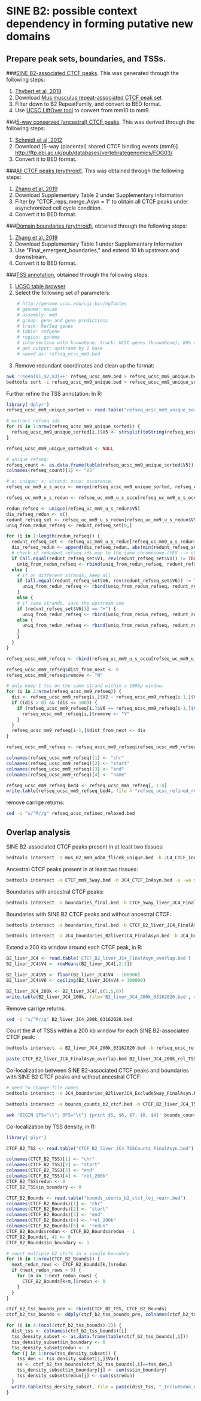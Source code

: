 # SINE B2: possible context dependency in forming putative new domains

## Prepare peak sets, boundaries, and TSSs. 

###[SINE B2-associated CTCF peaks](https://upenn.box.com/s/bgd8c0dsebg92u8lcsw81e9pnd81ouun). This was generated through the following steps:

1. [Thybert et al, 2018](https://genome.cshlp.org/content/28/4/448.long)
2. Download [Mus musculus repeat-associated CTCF peak set](https://www.ebi.ac.uk/research/flicek/publications/FOG21)
3. Filter down to B2 RepeatFamily, and convert to BED format. 
4. Use [UCSC LiftOver tool](https://genome.ucsc.edu/cgi-bin/hgLiftOver) to convert from mm10 to mm9.


###[5-way conserved (ancestral) CTCF peaks](https://upenn.box.com/s/q1ze0a1ka7fht4koohnn0wa7ezbyyyjq). This was derived through the following steps:

1. [Schmidt et al, 2012](https://www.cell.com/fulltext/S0092-8674(11)01507-8)
2. Download [5-way (placental) shared CTCF binding events (mm9)] http://ftp.ebi.ac.uk/pub/databases/vertebrategenomics/FOG03/
3. Convert it to BED format.


###[All CTCF peaks (erythroid)](https://upenn.box.com/s/iyocw3vyt9dsscmo0iu2iuaavdbyd0z7). This was obtained through the following steps: 

1. [Zhang et al, 2019](https://www.nature.com/articles/s41586-019-1778-y)
2. Download Supplementary Table 2 under Supplementary Information
3. Filter by "CTCF_reps_merge_Asyn = 1" to obtain all CTCF peaks under asynchronized cell cycle condition.
4. Convert it to BED format. 


###[Domain boundaries (erythroid)](https://upenn.box.com/s/e9b32le0jvsv8imuv2fnprlqs0fg1dv3), obtained through the following steps:

1. [Zhang et al, 2019](https://www.nature.com/articles/s41586-019-1778-y)
2. Download Supplementary Table 1 under Supplementary Information
3. Use "Final_emergent_boundaries," and extend 10 kb upstream and downstream.
4. Convert it to BED format.


###[TSS annotation](https://upenn.box.com/s/rgnnzgrrs40epicvtbmhh3xuo7ras4ft), obtained through the following steps:

1. [UCSC table browser](http://genome.ucsc.edu/cgi-bin/hgTables)
2. Select the following set of parameters:

``` sh
	# http://genome.ucsc.edu/cgi-bin/hgTables
	# genome: mouse
	# assembly: mm9
	# group: gene and gene predictions
	# track: RefSeq genes
	# table: refgene
	# region: genome
	# intersection with knownGene: track: UCSC genes (knownGene); 80% overlap
	# get output: upstream by 1 base
	# saved as: refseq_ucsc_mm9.bed
```

3. Remove redundant coordinates and clean up the format:
``` sh
awk '!seen[$1,$2,$3]++' refseq_ucsc_mm9.bed > refseq_ucsc_mm9_unique.bed
bedtools sort -i refseq_ucsc_mm9_unique.bed > refseq_ucsc_mm9_unique_sorted.bed
```

Further refine the TSS annotation:
In R:

``` r
library('dplyr')
refseq_ucsc_mm9_unique_sorted <- read.table("refseq_ucsc_mm9_unique_sorted.bed")

# extract refseq ids
for (i in 1:nrow(refseq_ucsc_mm9_unique_sorted)) {
  refseq_ucsc_mm9_unique_sorted[i,]$V5 <- strsplit(toString(refseq_ucsc_mm9_unique_sorted[i,]$V4), "_up_")[[1]][1] 
}

refseq_ucsc_mm9_unique_sorted$V4 <- NULL

# unique refseq:
refseq_count <- as.data.frame(table(refseq_ucsc_mm9_unique_sorted$V5))
colnames(refseq_count)[1] <- "V5"

# u: unique; s: strand; occu: occurance.
refseq_uc_mm9_u_s_occu <- merge(refseq_ucsc_mm9_unique_sorted, refseq_count, by="V5", sort = FALSE)[, union(names(refseq_ucsc_mm9_unique_sorted), names(refseq_count))]

refseq_uc_mm9_u_s_redun <- refseq_uc_mm9_u_s_occu[refseq_uc_mm9_u_s_occu$Freq>1, ]

redun_refseq <- unique(refseq_uc_mm9_u_s_redun$V5)
dis_refseq_redun <- c()
redunt_refseq_set <- refseq_uc_mm9_u_s_redun[refseq_uc_mm9_u_s_redun$V5==toString(redun_refseq[1]),]
uniq_from_redun_refseq <- redunt_refseq_set[0,]

for (i in 1:length(redun_refseq)) {
  redunt_refseq_set <- refseq_uc_mm9_u_s_redun[refseq_uc_mm9_u_s_redun$V5==toString(redun_refseq[i]),]
  dis_refseq_redun <- append(dis_refseq_redun, abs(min(redunt_refseq_set$V2) - max(redunt_refseq_set$V2)))
  # check if redudant refseq ids map to the same chromosome (YES --> check distance; No --> include all)
  if (all.equal(redunt_refseq_set$V1, rev(redunt_refseq_set$V1)) != TRUE){
    uniq_from_redun_refseq <- rbind(uniq_from_redun_refseq, redunt_refseq_set)}
  else {
    # if on different strands, keep all
    if (all.equal(redunt_refseq_set$V6, rev(redunt_refseq_set$V6)) != TRUE) {
      uniq_from_redun_refseq <- rbind(uniq_from_redun_refseq, redunt_refseq_set)
    }
    else {
    # if same strands, save the upstream one
    if (redunt_refseq_set$V6[1] == "+") {
      uniq_from_redun_refseq <- rbind(uniq_from_redun_refseq, redunt_refseq_set[redunt_refseq_set$V2 == min(redunt_refseq_set$V2),])}
    else {
      uniq_from_redun_refseq <- rbind(uniq_from_redun_refseq, redunt_refseq_set[redunt_refseq_set$V2 == max(redunt_refseq_set$V2),])
    }
    }
  }
}

refseq_ucsc_mm9_refseq <- rbind(refseq_uc_mm9_u_s_occu[refseq_uc_mm9_u_s_occu$Freq == 1,], uniq_from_redun_refseq)

refseq_ucsc_mm9_refseq$dist_from_next <- 0
refseq_ucsc_mm9_refseq$remove <- "N"

# only keep 1 tss on the same strand within a 100bp window.
for (i in 2:nrow(refseq_ucsc_mm9_refseq)) {
  dis <- refseq_ucsc_mm9_refseq[i,]$V2 - refseq_ucsc_mm9_refseq[i-1,]$V2
  if ((dis > 0) && (dis <= 100)) {
    if (refseq_ucsc_mm9_refseq[i,]$V6 == refseq_ucsc_mm9_refseq[i-1,]$V6) {
      refseq_ucsc_mm9_refseq[i,]$remove <- "Y"
    }
  }
  refseq_ucsc_mm9_refseq[i-1,]$dist_from_next <- dis
}

refseq_ucsc_mm9_refseq <- refseq_ucsc_mm9_refseq[refseq_ucsc_mm9_refseq$remove == "N",]

colnames(refseq_ucsc_mm9_refseq)[1] <- "chr"
colnames(refseq_ucsc_mm9_refseq)[2] <- "start"
colnames(refseq_ucsc_mm9_refseq)[3] <- "end"
colnames(refseq_ucsc_mm9_refseq)[4] <- "name"

refseq_ucsc_mm9_refseq_bed4 <- refseq_ucsc_mm9_refseq[, 1:4]
write.table(refseq_ucsc_mm9_refseq_bed4, file = "refseq_ucsc_refined_relaxed.bed", quote = FALSE, sep= "\t", row.names = FALSE, col.names = TRUE)
```

remove carrige returns:
``` sh
sed -i "s/^M//g" refseq_ucsc_refined_relaxed.bed
```

## Overlap analysis

SINE B2-associated CTCF peaks present in at least two tissues:
``` sh
bedtools intersect -a mus_B2_mm9_odom_flicek_unique.bed -b JC4_CTCF_InAsyn.bed -u -wa > CTCF_B2_liver_JC4_FinalAsyn_overlap.bed
```

Ancestral CTCF peaks present in at least two tissues:
``` sh
bedtools intersect -a CTCF_mm9_5way.bed -b JC4_CTCF_InAsyn.bed -u -wa > CTCF_5way_liver_JC4_FinalAsyn_overlap.bed
```

Boundaries with ancestral CTCF peaks:
``` sh
bedtools intersect -a boundaries_final.bed -b CTCF_5way_liver_JC4_FinalAsyn_overlap.bed -u -wa > JC4_boundaries_5wayliverJC4_FinalAsyn.bed
```

Boundaries with SINE B2 CTCF peaks and without ancestral CTCF:
``` sh
bedtools intersect -a boundaries_final.bed -b CTCF_B2_liver_JC4_FinalAsyn_overlap.bed -u -wa > JC4_boundaries_B2liverJC4_FinalAsyn.bed

bedtools intersect -a JC4_boundaries_B2liverJC4_FinalAsyn.bed -b JC4_boundaries_5wayliverJC4_FinalAsyn.bed -v -wa > JC4_boundaries_B2liverJC4_Exclude5way_FinalAsyn.bed
```

Extend a 200 kb window around each CTCF peak, in R:
``` r
B2_liver_JC4 <- read.table('CTCF_B2_liver_JC4_FinalAsyn_overlap.bed')
B2_liver_JC4$V4 <- rowMeans(B2_liver_JC4[,2:3])

B2_liver_JC4$V5 <- floor(B2_liver_JC4$V4 - 100000)
B2_liver_JC4$V6 <- ceiling(B2_liver_JC4$V4 + 100000)

B2_liver_JC4_200k <- B2_liver_JC4[,c(1,5,6)]
write.table(B2_liver_JC4_200k, file='B2_liver_JC4_200k_03162020.bed', row.names = FALSE, col.names = FALSE, sep = "\t", quote = FALSE)
```

Remove carrige returns:
``` sh
sed -i "s/^M//g" B2_liver_JC4_200k_03162020.bed
```

Count the # of TSSs within a 200 kb window for each SINE B2-associated CTCF peak:
``` sh
bedtools intersect -a B2_liver_JC4_200k_03162020.bed -b refseq_ucsc_refined_relaxed.bed -c -wa > B2_liver_JC4_200k_rel_TSS_03162020.bed

paste CTCF_B2_liver_JC4_FinalAsyn_overlap.bed B2_liver_JC4_200k_rel_TSS_03162020.bed | cut -f 1,2,3,8 > CTCF_B2_liver_JC4_TSSCounts_FinalAsyn.bed
```

Co-localization between SINE B2-associated CTCF peaks and boundaries with SINE B2 CTCF peaks and without ancestral CTCF:
``` sh
# need to change file names
bedtools intersect -a JC4_boundaries_B2liverJC4_Exclude5way_FinalAsyn.bed -b CTCF_B2_liver_JC4_TSSCounts_FinalAsyn.bed -c > bounds_counts_b2_ctcf.bed

bedtools intersect -a bounds_counts_b2_ctcf.bed -b CTCF_B2_liver_JC4_TSSCounts_FinalAsyn.bed -loj > bounds_counts_b2_ctcf_loj.bed

awk 'BEGIN {FS="\t"; OFS="\t"} {print $5, $6, $7, $8, $4}' bounds_counts_b2_ctcf_loj.bed > bounds_counts_b2_ctcf_loj_rearr.bed
```

Co-localization by TSS density, in R:
``` r
library('plyr')

CTCF_B2_TSS <- read.table("CTCF_B2_liver_JC4_TSSCounts_FinalAsyn.bed")

colnames(CTCF_B2_TSS)[1] <- "chr"
colnames(CTCF_B2_TSS)[2] <- "start"
colnames(CTCF_B2_TSS)[3] <- "end"
colnames(CTCF_B2_TSS)[4] <- "rel_200k"
CTCF_B2_TSS$redun <- 0
CTCF_B2_TSS$in_boundary <- 0

CTCF_B2_Bounds <- read.table("bounds_counts_b2_ctcf_loj_rearr.bed")
colnames(CTCF_B2_Bounds)[1] <- "chr"
colnames(CTCF_B2_Bounds)[2] <- "start"
colnames(CTCF_B2_Bounds)[3] <- "end"
colnames(CTCF_B2_Bounds)[4] <- "rel_200k"
colnames(CTCF_B2_Bounds)[5] <- "redun"
CTCF_B2_Bounds$redun <- CTCF_B2_Bounds$redun - 1
CTCF_B2_Bounds[, 4] <- 0
CTCF_B2_Bounds$in_boundary <- 1

# count multiple b2 ctcfs in a single boundary
for (k in 1:nrow(CTCF_B2_Bounds)) {
  next_redun_rows <- CTCF_B2_Bounds[k,]$redun
  if (next_redun_rows > 0) {
    for (m in 1:next_redun_rows) {
      CTCF_B2_Bounds[k+m,]$redun <- 0
    }
  }
}

ctcf_b2_tss_bounds_pre <- rbind(CTCF_B2_TSS, CTCF_B2_Bounds)
ctcf_b2_tss_bounds <- ddply(ctcf_b2_tss_bounds_pre, colnames(ctcf_b2_tss_bounds_pre)[1:3], numcolwise(sum))

for (i in 4:(ncol(ctcf_b2_tss_bounds)-2)) {
  dist_tss <- colnames(ctcf_b2_tss_bounds)[i]
  tss_density_subset <- as.data.frame(table(ctcf_b2_tss_bounds[,i]))
  tss_density_subset$in_boundary <- 0
  tss_density_subset$redun <- 0
  for (j in 1:nrow(tss_density_subset)) {
    tss_den <- tss_density_subset[j,]$Var1
    ss <- ctcf_b2_tss_bounds[ctcf_b2_tss_bounds[,i]==tss_den,]
    tss_density_subset$in_boundary[j] <- sum(ss$in_boundary)
    tss_density_subset$redun[j] <- sum(ss$redun)
  }
  write.table(tss_density_subset, file = paste(dist_tss, "_IncluRedun_Asyn_0316.bed", sep=""), quote = FALSE, sep= "\t", row.names = FALSE, col.names = TRUE)
}
```
